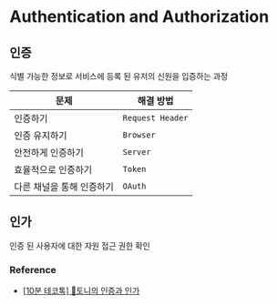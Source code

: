 # Authentication and Authorization

## 인증
식별 가능한 정보로 서비스에 등록 된 유저의 신원을 입증하는 과정

| 문제 | 해결 방법 |
|---|---|
| 인증하기 | `Request Header` |
| 인증 유지하기 | `Browser` |
| 안전하게 인증하기 | `Server` |
| 효율적으로 인증하기 | `Token` |
| 다른 채널을 통해 인증하기 | `OAuth` |


## 인가
인증 된 사용자에 대한 자원 접근 권한 확인


### Reference
- [[10분 테코톡] 🎡토니의 인증과 인가](https://youtu.be/y0xMXlOAfss)